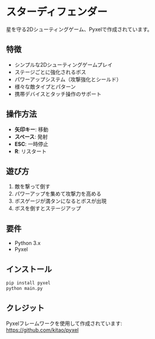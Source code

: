 # スターディフェンダー

星を守る2Dシューティングゲーム、Pyxelで作成されています。

## 特徴

- シンプルな2Dシューティングゲームプレイ
- ステージごとに強化されるボス
- パワーアップシステム（攻撃強化とシールド）
- 様々な敵タイプとパターン
- 携帯デバイスとタッチ操作のサポート

## 操作方法

- **矢印キー**: 移動
- **スペース**: 発射
- **ESC**: 一時停止
- **R**: リスタート

## 遊び方

1. 敵を撃って倒す
2. パワーアップを集めて攻撃力を高める
3. ボスゲージが満タンになるとボスが出現
4. ボスを倒すとステージアップ

## 要件

- Python 3.x
- Pyxel

## インストール

```bash
pip install pyxel
python main.py
```

## クレジット

Pyxelフレームワークを使用して作成されています: https://github.com/kitao/pyxel